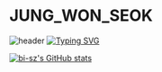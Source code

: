 # JUNG_WON_SEOK 

![header](https://capsule-render.vercel.app/api?type=waving&color=6994CDEE&text=&animation=twinkling&height=80)
[![Typing SVG](https://readme-typing-svg.demolab.com?font=Alkatra&weight=500&size=45&duration=3500&pause=3&color=6994CDEE&center=false&vCenter=false&multiline=true&repeat=true&width=1000&height=100&lines=Welcome+to+RDavid32+GitHub!👋)](https://git.io/typing-svg)


[![bi-sz's GitHub stats](https://github-readme-stats.vercel.app/api?username=RDavid32&include_all_commits=true&show_icons=true&theme=cobalt)](https://github.com/bi-sz/github-readme-stats)

